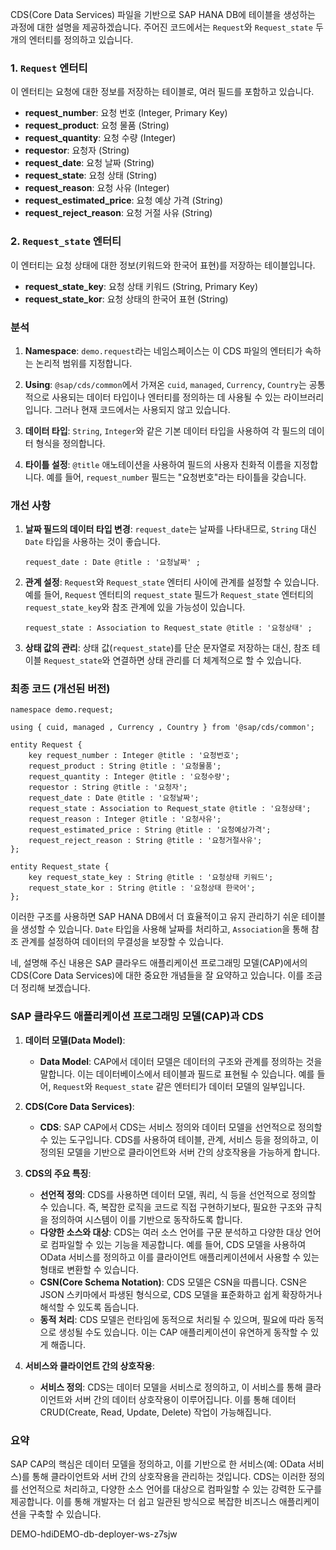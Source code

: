 CDS(Core Data Services) 파일을 기반으로 SAP HANA DB에 테이블을 생성하는 과정에 대한 설명을 제공하겠습니다. 주어진 코드에서는 `Request`와 `Request_state` 두 개의 엔터티를 정의하고 있습니다.

### 1. `Request` 엔터티
이 엔터티는 요청에 대한 정보를 저장하는 테이블로, 여러 필드를 포함하고 있습니다.

- **request_number**: 요청 번호 (Integer, Primary Key)
- **request_product**: 요청 물품 (String)
- **request_quantity**: 요청 수량 (Integer)
- **requestor**: 요청자 (String)
- **request_date**: 요청 날짜 (String)
- **request_state**: 요청 상태 (String)
- **request_reason**: 요청 사유 (Integer)
- **request_estimated_price**: 요청 예상 가격 (String)
- **request_reject_reason**: 요청 거절 사유 (String)

### 2. `Request_state` 엔터티
이 엔터티는 요청 상태에 대한 정보(키워드와 한국어 표현)를 저장하는 테이블입니다.

- **request_state_key**: 요청 상태 키워드 (String, Primary Key)
- **request_state_kor**: 요청 상태의 한국어 표현 (String)

### 분석

1. **Namespace**: `demo.request`라는 네임스페이스는 이 CDS 파일의 엔터티가 속하는 논리적 범위를 지정합니다.
   
2. **Using**: `@sap/cds/common`에서 가져온 `cuid`, `managed`, `Currency`, `Country`는 공통적으로 사용되는 데이터 타입이나 엔터티를 정의하는 데 사용될 수 있는 라이브러리입니다. 그러나 현재 코드에서는 사용되지 않고 있습니다.

3. **데이터 타입**: `String`, `Integer`와 같은 기본 데이터 타입을 사용하여 각 필드의 데이터 형식을 정의합니다.

4. **타이틀 설정**: `@title` 애노테이션을 사용하여 필드의 사용자 친화적 이름을 지정합니다. 예를 들어, `request_number` 필드는 "요청번호"라는 타이틀을 갖습니다.

### 개선 사항

1. **날짜 필드의 데이터 타입 변경**:
   `request_date`는 날짜를 나타내므로, `String` 대신 `Date` 타입을 사용하는 것이 좋습니다.

   ```cds
   request_date : Date @title : '요청날짜' ;
   ```

2. **관계 설정**:
   `Request`와 `Request_state` 엔터티 사이에 관계를 설정할 수 있습니다. 예를 들어, `Request` 엔터티의 `request_state` 필드가 `Request_state` 엔터티의 `request_state_key`와 참조 관계에 있을 가능성이 있습니다.

   ```cds
   request_state : Association to Request_state @title : '요청상태' ;
   ```

3. **상태 값의 관리**:
   상태 값(`request_state`)를 단순 문자열로 저장하는 대신, 참조 테이블 `Request_state`와 연결하면 상태 관리를 더 체계적으로 할 수 있습니다.

### 최종 코드 (개선된 버전)

```cds
namespace demo.request;

using { cuid, managed , Currency , Country } from '@sap/cds/common';

entity Request {
    key request_number : Integer @title : '요청번호';
    request_product : String @title : '요청물품';
    request_quantity : Integer @title : '요청수량';
    requestor : String @title : '요청자';
    request_date : Date @title : '요청날짜';
    request_state : Association to Request_state @title : '요청상태';
    request_reason : Integer @title : '요청사유';
    request_estimated_price : String @title : '요청예상가격';
    request_reject_reason : String @title : '요청거절사유';
};

entity Request_state {
    key request_state_key : String @title : '요청상태 키워드';
    request_state_kor : String @title : '요청상태 한국어';
};
```

이러한 구조를 사용하면 SAP HANA DB에서 더 효율적이고 유지 관리하기 쉬운 테이블을 생성할 수 있습니다. `Date` 타입을 사용해 날짜를 처리하고, `Association`을 통해 참조 관계를 설정하여 데이터의 무결성을 보장할 수 있습니다.




네, 설명해 주신 내용은 SAP 클라우드 애플리케이션 프로그래밍 모델(CAP)에서의 CDS(Core Data Services)에 대한 중요한 개념들을 잘 요약하고 있습니다. 이를 조금 더 정리해 보겠습니다.

### SAP 클라우드 애플리케이션 프로그래밍 모델(CAP)과 CDS

1. **데이터 모델(Data Model)**:
   - **Data Model**: CAP에서 데이터 모델은 데이터의 구조와 관계를 정의하는 것을 말합니다. 이는 데이터베이스에서 테이블과 필드로 표현될 수 있습니다. 예를 들어, `Request`와 `Request_state` 같은 엔터티가 데이터 모델의 일부입니다.

2. **CDS(Core Data Services)**:
   - **CDS**: SAP CAP에서 CDS는 서비스 정의와 데이터 모델을 선언적으로 정의할 수 있는 도구입니다. CDS를 사용하여 테이블, 관계, 서비스 등을 정의하고, 이 정의된 모델을 기반으로 클라이언트와 서버 간의 상호작용을 가능하게 합니다.

3. **CDS의 주요 특징**:
   - **선언적 정의**: CDS를 사용하면 데이터 모델, 쿼리, 식 등을 선언적으로 정의할 수 있습니다. 즉, 복잡한 로직을 코드로 직접 구현하기보다, 필요한 구조와 규칙을 정의하여 시스템이 이를 기반으로 동작하도록 합니다.
   - **다양한 소스와 대상**: CDS는 여러 소스 언어를 구문 분석하고 다양한 대상 언어로 컴파일할 수 있는 기능을 제공합니다. 예를 들어, CDS 모델을 사용하여 OData 서비스를 정의하고 이를 클라이언트 애플리케이션에서 사용할 수 있는 형태로 변환할 수 있습니다.
   - **CSN(Core Schema Notation)**: CDS 모델은 CSN을 따릅니다. CSN은 JSON 스키마에서 파생된 형식으로, CDS 모델을 표준화하고 쉽게 확장하거나 해석할 수 있도록 돕습니다.
   - **동적 처리**: CDS 모델은 런타임에 동적으로 처리될 수 있으며, 필요에 따라 동적으로 생성될 수도 있습니다. 이는 CAP 애플리케이션이 유연하게 동작할 수 있게 해줍니다.

4. **서비스와 클라이언트 간의 상호작용**:
   - **서비스 정의**: CDS는 데이터 모델을 서비스로 정의하고, 이 서비스를 통해 클라이언트와 서버 간의 데이터 상호작용이 이루어집니다. 이를 통해 데이터 CRUD(Create, Read, Update, Delete) 작업이 가능해집니다.

### 요약
SAP CAP의 핵심은 데이터 모델을 정의하고, 이를 기반으로 한 서비스(예: OData 서비스)를 통해 클라이언트와 서버 간의 상호작용을 관리하는 것입니다. CDS는 이러한 정의를 선언적으로 처리하고, 다양한 소스 언어를 대상으로 컴파일할 수 있는 강력한 도구를 제공합니다. 이를 통해 개발자는 더 쉽고 일관된 방식으로 복잡한 비즈니스 애플리케이션을 구축할 수 있습니다.


DEMO-hdiDEMO-db-deployer-ws-z7sjw